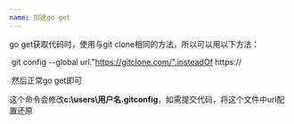 ```yaml
---
name: 加速go get
---
```

go get获取代码时，使用与git clone相同的方法，所以可以用以下方法：

​	git config --global url."https://gitclone.com/".insteadOf https://

​	然后正常go get即可

​	这个命令会修改**c:\users\用户名\.gitconfig**，如需提交代码，将这个文件中url配置还原